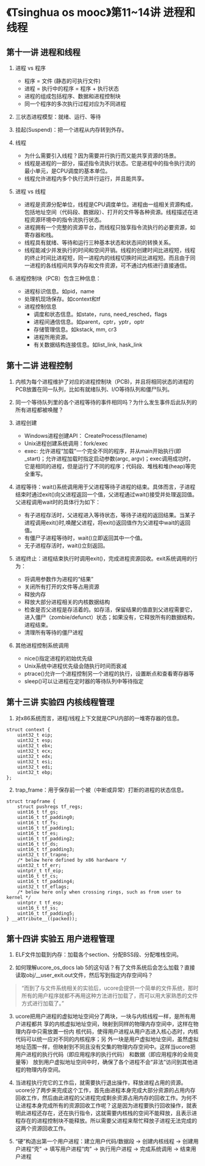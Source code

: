 # 《Tsinghua os mooc》第11~14讲 进程和线程

## 第十一讲 进程和线程

1. 进程 vs 程序
    * 程序 = 文件 (静态的可执行文件)
    * 进程 = 执行中的程序 = 程序 + 执行状态
    * 进程的组成包括程序、数据和进程控制块
    * 同一个程序的多次执行过程对应为不同进程

2. 三状态进程模型：就绪、运行、等待

3. 挂起(Suspend)：把一个进程从内存转到外存。

4. 线程
    - 为什么需要引入线程？因为需要并行执行而又能共享资源的场景。
    - 线程是进程的一部分，描述指令流执行状态。它是进程中的指令执行流的最小单元，是CPU调度的基本单位。
    - 线程允许进程内多个执行流并行运行，并且能共享。

5. 进程 vs 线程
    - 进程是资源分配单位，线程是CPU调度单位。进程由一组相关资源构成，包括地址空间（代码段、数据段）、打开的文件等各种资源。线程描述在进程资源环境中的指令流执行状态。
    - 进程拥有一个完整的资源平台，而线程只独享指令流执行的必要资源，如寄存器和栈。
    - 线程具有就绪、等待和运行三种基本状态和状态间的转换关系。
    - 线程能减少并发执行的时间和空间开销。线程的创建时间比进程短，线程的终止时间比进程短，同一进程内的线程切换时间比进程短。而且由于同一进程的各线程间共享内存和文件资源，可不通过内核进行直接通信。

6. 进程控制块（PCB）包含三种信息：
    - 进程标识信息。如pid，name
    - 处理机现场保存。如context和tf
    - 进程控制信息
        - 调度和状态信息。如state，runs, need_resched，flags
        - 进程间通信信息。如parent，cptr，yptr，optr
        - 存储管理信息。如kstack, mm, cr3
        - 进程所用资源。
        - 有关数据结构连接信息。如list_link, hask_link

## 第十二讲 进程控制

1. 内核为每个进程维护了对应的进程控制块（PCB)，并且将相同状态的进程的PCB放置在同一队列，比如有就绪队列、I/O等待队列和僵尸队列。

2. 同一个等待队列里的各个进程等待的事件相同吗？为什么发生事件后此队列的所有进程都被唤醒？

3. 进程创建
    - Windows进程创建API： CreateProcess(filename)
    - Unix进程创建系统调用：fork/exec
    - exec: 允许进程“加载”一个完全不同的程序，并从main开始执行(即\_start)；允许进程加载时指定启动参数(argc, argv)；exec调用成功时，它是相同的进程，但是运行了不同的程序；代码段、堆栈和堆(heap)等完全重写。

4. 进程等待：wait()系统调用用于父进程等待子进程的结束。具体而言，子进程结束时通过exit()向父进程返回一个值，父进程通过wait()接受并处理返回值。父进程调用wait时的具体行为如下：
    - 有子进程存活时，父进程进入等待状态，等待子进程的返回结果。当某子进程调用exit()时,唤醒父进程，将exit()返回值作为父进程中wait的返回值。
    - 有僵尸子进程等待时，wait()立即返回其中一个值。
    - 无子进程存活时，wait()立刻返回。

5. 进程终止：进程结束执行时调用exit()，完成进程资源回收。exit系统调用的行为：
    - 将调用参数作为进程的“结果”
    - 关闭所有打开的文件等占用资源
    - 释放内存
    - 释放大部分进程相关的内核数据结构
    - 检查是否父进程是存活着的。如存活，保留结果的值直到父进程需要它，进入僵尸（zombie/defunct）状态；如果没有，它释放所有的数据结构，进程结束。
    - 清理所有等待的僵尸进程

6. 其他进程控制系统调用
    - nice()指定进程的初始优先级
    - Unix系统中进程优先级会随执行时间而衰减
    - ptrace()允许一个进程控制另一个进程的执行，设置断点和查看寄存器等
    - sleep()可以让进程在定时器的等待队列中等待指定

## 第十三讲 实验四 内核线程管理

1. 对x86系统而言，进程/线程上下文就是CPU内部的一堆寄存器的信息。
```
struct context {
    uint32_t eip;
    uint32_t esp;
    uint32_t ebx;
    uint32_t ecx;
    uint32_t edx;
    uint32_t esi;
    uint32_t edi;
    uint32_t ebp;
};
```

2. trap_frame：用于保存前一个被（中断或异常）打断的进程的状态信息。
```
struct trapframe {
    struct pushregs tf_regs;
    uint16_t tf_gs;
    uint16_t tf_padding0;
    uint16_t tf_fs;
    uint16_t tf_padding1;
    uint16_t tf_es;
    uint16_t tf_padding2;
    uint16_t tf_ds;
    uint16_t tf_padding3;
    uint32_t tf_trapno;
    /* below here defined by x86 hardware */
    uint32_t tf_err;
    uintptr_t tf_eip;
    uint16_t tf_cs;
    uint16_t tf_padding4;
    uint32_t tf_eflags;
    /* below here only when crossing rings, such as from user to kernel */
    uintptr_t tf_esp;
    uint16_t tf_ss;
    uint16_t tf_padding5;
} __attribute__((packed));
```

## 第十四讲 实验五 用户进程管理

1. ELF文件加载到内存：加载各个section、分配BSS段、分配堆栈空间。

2. 如何理解ucore_os_docs lab 5的这句话？有了文件系统后会怎么加载？直接读取obj/\_\_user_exit.out文件，然后写到指定内存空间吗？
> “而到了与文件系统相关的实验后，ucore会提供一个简单的文件系统，那时所有的用户程序就都不再用这种方法进行加载了，而可以用大家熟悉的文件方式进行加载了。”

3. ucore把用户进程的虚拟地址空间分了两块，一块与内核线程一样，是所有用户进程都共
享的内核虚拟地址空间，映射到同样的物理内存空间中，这样在物理内存中只需放置一份内
核代码，使得用户进程从用户态进入核心态时，内核代码可以统一应对不同的内核程序；另
外一块是用户虚拟地址空间，虽然虚拟地址范围一样，但映射到不同且没有交集的物理内存空间中。这样当ucore把用户进程的执行代码（即应用程序的执行代码） 和数据（即应用程序的全局变量等） 放到用户虚拟地址空间中时，确保了各个进程不会“非法”访问到其他进程的物理内存空间。

4. 当进程执行完它的工作后，就需要执行退出操作，释放进程占用的资源。ucore分了两步来完成这个工作，首先由进程本身完成大部分资源的占用内存回收工作，然后由此进程的父进程完成剩余资源占用内存的回收工作。为何不让进程本身完成所有的资源回收工作呢？这是因为进程要执行回收操作，就表明此进程还存在，还在执行指令，这就需要内核栈的空间不能释放，且表示进程存在的进程控制块不能释放。所以需要父进程来帮忙释放子进程无法完成的这两个资源回收工作。

5. “硬”构造出第一个用户进程：建立用户代码/数据段 -> 创建内核线程 -> 创建用户进程“壳” -> 填写用户进程“肉” -> 执行用户进程 -> 完成系统调用 -> 结束用户进程
